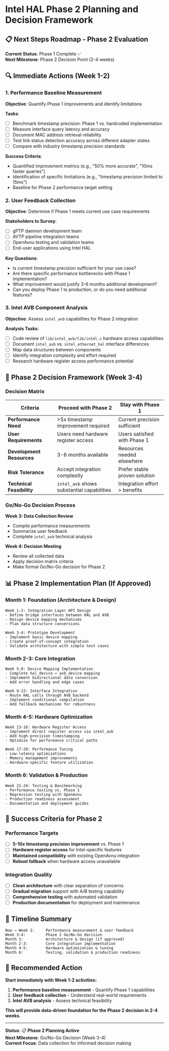 # Intel HAL Phase 2 Planning and Decision Framework

## 📋 **Next Steps Roadmap - Phase 2 Evaluation**

**Current Status**: Phase 1 Complete ✅  
**Next Milestone**: Phase 2 Decision Point (2-4 weeks)

## 🔍 **Immediate Actions (Week 1-2)**

### **1. Performance Baseline Measurement**

**Objective**: Quantify Phase 1 improvements and identify limitations

**Tasks**:
- [ ] Benchmark timestamp precision: Phase 1 vs. hardcoded implementation
- [ ] Measure interface query latency and accuracy
- [ ] Document MAC address retrieval reliability
- [ ] Test link status detection accuracy across different adapter states
- [ ] Compare with industry timestamp precision standards

**Success Criteria**:
- Quantified improvement metrics (e.g., "50% more accurate", "10ms faster queries")
- Identification of specific limitations (e.g., "timestamp precision limited to 15ms")
- Baseline for Phase 2 performance target setting

### **2. User Feedback Collection**

**Objective**: Determine if Phase 1 meets current use case requirements

**Stakeholders to Survey**:
- [ ] gPTP daemon development team
- [ ] AVTP pipeline integration teams  
- [ ] OpenAvnu testing and validation teams
- [ ] End-user applications using Intel HAL

**Key Questions**:
- Is current timestamp precision sufficient for your use case?
- Are there specific performance bottlenecks with Phase 1 implementation?
- What improvement would justify 3-6 months additional development?
- Can you deploy Phase 1 to production, or do you need additional features?

### **3. Intel AVB Component Analysis**

**Objective**: Assess `intel_avb` capabilities for Phase 2 integration

**Analysis Tasks**:
- [ ] Code review of `lib/intel_avb/lib/intel.c` hardware access capabilities
- [ ] Document `intel_avb` vs. `intel_ethernet_hal` interface differences
- [ ] Map data structures between components
- [ ] Identify integration complexity and effort required
- [ ] Research hardware register access performance potential

## 🎯 **Phase 2 Decision Framework (Week 3-4)**

### **Decision Matrix**

| Criteria | Proceed with Phase 2 | Stay with Phase 1 |
|----------|---------------------|-------------------|
| **Performance Need** | >5x timestamp improvement required | Current precision sufficient |
| **User Requirements** | Users need hardware register access | Users satisfied with Phase 1 |
| **Development Resources** | 3-6 months available | Resources needed elsewhere |
| **Risk Tolerance** | Accept integration complexity | Prefer stable proven solution |
| **Technical Feasibility** | `intel_avb` shows substantial capabilities | Integration effort > benefits |

### **Go/No-Go Decision Process**

**Week 3: Data Collection Review**
- Compile performance measurements
- Summarize user feedback
- Complete `intel_avb` technical analysis

**Week 4: Decision Meeting**
- Review all collected data
- Apply decision matrix criteria
- Make formal Go/No-Go decision for Phase 2

## 📊 **Phase 2 Implementation Plan (If Approved)**

### **Month 1: Foundation (Architecture & Design)**
```
Week 1-2: Integration Layer API Design
- Define bridge interfaces between HAL and AVB
- Design device mapping mechanisms  
- Plan data structure conversions

Week 3-4: Prototype Development
- Implement basic device mapping
- Create proof-of-concept integration
- Validate architecture with simple test cases
```

### **Month 2-3: Core Integration**
```
Week 5-8: Device Mapping Implementation
- Complete hal_device ↔ avb_device mapping
- Implement bidirectional data conversion
- Add error handling and edge cases

Week 9-12: Interface Integration
- Route HAL calls through AVB backend
- Implement conditional compilation
- Add fallback mechanisms for robustness
```

### **Month 4-5: Hardware Optimization**
```
Week 13-16: Hardware Register Access
- Implement direct register access via intel_avb
- Add high-precision timestamping
- Optimize for performance critical paths

Week 17-20: Performance Tuning
- Low-latency optimizations
- Memory management improvements
- Hardware-specific feature utilization
```

### **Month 6: Validation & Production**
```
Week 21-24: Testing & Benchmarking
- Performance testing vs. Phase 1
- Regression testing with OpenAvnu
- Production readiness assessment
- Documentation and deployment guides
```

## 🏁 **Success Criteria for Phase 2**

### **Performance Targets**
- [ ] **5-10x timestamp precision improvement** vs. Phase 1
- [ ] **Hardware register access** for Intel-specific features
- [ ] **Maintained compatibility** with existing OpenAvnu integration
- [ ] **Robust fallback** when hardware access unavailable

### **Integration Quality**
- [ ] **Clean architecture** with clear separation of concerns
- [ ] **Gradual migration** support with A/B testing capability
- [ ] **Comprehensive testing** with automated validation
- [ ] **Production documentation** for deployment and maintenance

## 📅 **Timeline Summary**

```
Now → Week 2:     Performance measurement & user feedback
Week 3-4:         Phase 2 Go/No-Go decision
Month 1:          Architecture & design (if approved)
Month 2-3:        Core integration implementation  
Month 4-5:        Hardware optimization & tuning
Month 6:          Testing, validation & production readiness
```

## 🎯 **Recommended Action**

**Start immediately with Week 1-2 activities:**
1. **Performance baseline measurement** - Quantify Phase 1 capabilities
2. **User feedback collection** - Understand real-world requirements  
3. **Intel AVB analysis** - Assess technical feasibility

**This will provide data-driven foundation for the Phase 2 decision in 2-4 weeks.**

---
**Status**: 📋 **Phase 2 Planning Active**  
**Next Milestone**: Go/No-Go Decision (Week 3-4)  
**Current Focus**: Data collection for informed decision making
